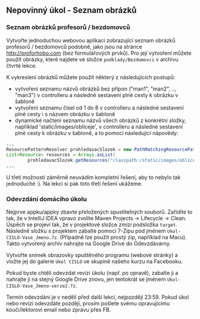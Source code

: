 Nepovinný úkol - Seznam obrázků
-----------------

### Seznam obrázků profesorů / bezdomovců

Vytvořte jednoduchou webovou aplikaci zobrazující seznam obrázků profesorů / bezdomovců podobně, jako jsou na stránce <http://proforhobo.com> (bez formulářových prvků). Pro její vytvoření můžete použít obrázky, které najdete ve složce `podklady/Bezdomovci` v archivu čtvrté lekce.

K vykreslení obrázků můžete použít některý z následujících postupů:
* vytvoření seznamu názvů obrázků bez přípon ("man1", "man2", .., "man3") v controlleru a následné sestavení plné cesty k obrázku v šabloně
* vytvoření seznamu čísel od 1 do 8 v controlleru a následné sestavení plné cesty i s názvem obrázku v šabloně
* dynamické načtení seznamu názvů všech obrázků z konkrétní složky, například 'static/images/obliceje', v controlleru a následné sestavení plné cesty k obrázku v šabloně, a to pomocí následující nápovědy:

```java
...
ResourcePatternResolver prohledavacSlozek = new PathMatchingResourcePatternResolver();
List<Resource> resources = Arrays.asList(
        prohledavacSlozek.getResources("classpath:/static/images/obliceje/*"));	
...
```

U třetí možnosti záměrně neuvádím kompletní řešení, aby to nebylo tak jednoduché :). Na lekci si pak toto třetí řešení ukážeme.

### Odevzdání domácího úkolu

Nejprve appku/appky zbavte přeložených spustitelných souborů.
Zařídíte to tak, že v IntelliJ IDEA vpravo zvolíte
Maven Projects -> Lifecycle -> Clean.
Úspěch se projeví tak, že v projektové složce zmizí
podsložka `target`.
Následně složku s projektem
zabalte pomocí 7-Zipu pod jménem `Ukol-CISLO-Vase_Jmeno.7z`.
(Případně lze použít prostý zip, například na Macu).
Takto vytvořený archív nahrajte na Google Drive do Odevzdávárny.

Vytvořte snímek obrazovky spuštěného programu (webové stránky) a vložte jej
do galerie `Ukol CISLO` ve skupině našeho kurzu na Facebooku.

Pokud byste chtěli odevzdat revizi úkolu (např. po opravě),
zabalte ji a nahrajte ji na stejný Google Drive znovu,
jen tentokrát se jménem `Ukol-CISLO-Vase_Jmeno-verze2.7z`.

Termín odevzdání je v neděli před další lekcí, nejpozději 23:59.
Pokud úkol nebo revizi odevzdáte později,
prosím pošlete svému opravujícímu kouči/lektorovi email nebo zprávu přes FB.
